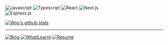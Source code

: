 
![Javascript](https://img.shields.io/badge/Javascript-yellow)
![Typescript](https://img.shields.io/badge/Typescript-blue)
![React](https://img.shields.io/badge/Reactjs-57a5e7)
![Next.js](https://img.shields.io/badge/Nextjs-ea2845)  
![Express.js](https://img.shields.io/badge/Express.js-37eab8)  

[![Woo's github stats](https://github-readme-stats.vercel.app/api?username=dev-woohyeok)](https://github.com/dev-woohyeok)

---
[![Blog](https://img.shields.io/badge/Blog-Woo's%20Log-lightgrey)](https://velog.io/@dev-woohyeok/posts)
[![WhatILearnt](https://img.shields.io/badge/TIL-Woo's%20Today%20I%20Learn-lightgrey)](https://aboard-particle-0d4.notion.site/16fee001a71580a087ebfa287082017d?pvs=4)
[![Resume](https://img.shields.io/badge/Resume-KimWooHyeok's%20resume-lightgrey)]()  
<!-- [![Instagram](https://img.shields.io/badge/Instagram-%40WooHyeok-E4405F?style=flat-square&logo=instagram&logoColor=white)]() -->
<!-- Proudly created with GPRM ( https://gprm.itsvg.in ) -->





